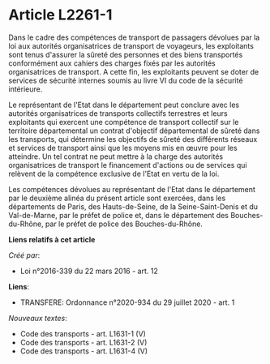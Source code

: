 # Article L2261-1

Dans le cadre des compétences de transport de passagers dévolues par la loi aux autorités organisatrices de transport de
voyageurs, les exploitants sont tenus d'assurer la sûreté des personnes et des biens transportés conformément aux cahiers des
charges fixés par les autorités organisatrices de transport. A cette fin, les exploitants peuvent se doter de services de
sécurité internes soumis au livre VI du code de la sécurité intérieure. 

Le représentant de l'Etat dans le département peut conclure avec les autorités organisatrices de transports collectifs
terrestres et leurs exploitants qui exercent une compétence de transport collectif sur le territoire départemental un contrat
d'objectif départemental de sûreté dans les transports, qui détermine les objectifs de sûreté des différents réseaux et
services de transport ainsi que les moyens mis en œuvre pour les atteindre. Un tel contrat ne peut mettre à la charge des
autorités organisatrices de transport le financement d'actions ou de services qui relèvent de la compétence exclusive de
l'Etat en vertu de la loi. 

Les compétences dévolues au représentant de l'Etat dans le département par le deuxième alinéa du présent article sont
exercées, dans les départements de Paris, des Hauts-de-Seine, de la Seine-Saint-Denis et du Val-de-Marne, par le préfet de
police et, dans le département des Bouches-du-Rhône, par le préfet de police des Bouches-du-Rhône.

**Liens relatifs à cet article**

_Créé par_:

  - Loi n°2016-339 du 22 mars 2016 - art. 12

**Liens**:

  - TRANSFERE: Ordonnance n°2020-934 du 29 juillet 2020 - art. 1

_Nouveaux textes_:

  - Code des transports - art. L1631-1 (V)
  - Code des transports - art. L1631-2 (V)
  - Code des transports - art. L1631-4 (V)
